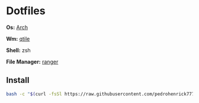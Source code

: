 # Dotfiles


**Os:** [Arch](https://archlinux.org)

**Wm:** [qtile](http://www.qtile.org)

**Shell:** zsh

**File Manager:** [ranger](https://ranger.github.io/)


## Install

```bash
bash -c "$(curl -fsSl https://raw.githubusercontent.com/pedrohenrick777/dotfiles/main/scripts/install.sh)"
```
